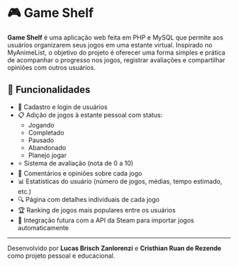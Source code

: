 # 🎮 Game Shelf

**Game Shelf** é uma aplicação web feita em PHP e MySQL que permite aos usuários organizarem seus jogos em uma estante virtual. Inspirado no MyAnimeList, o objetivo do projeto é oferecer uma forma simples e prática de acompanhar o progresso nos jogos, registrar avaliações e compartilhar opiniões com outros usuários.

## 🧩 Funcionalidades

- 🧑 Cadastro e login de usuários
- 📋 Adição de jogos à estante pessoal com status:
  - Jogando
  - Completado
  - Pausado
  - Abandonado
  - Planejo jogar
- ⭐ Sistema de avaliação (nota de 0 a 10)
- 💬 Comentários e opiniões sobre cada jogo
- 📊 Estatísticas do usuário (número de jogos, médias, tempo estimado, etc.)
- 🔍 Página com detalhes individuais de cada jogo
- 🏆 Ranking de jogos mais populares entre os usuários
- 🔗 Integração futura com a API da Steam para importar jogos automaticamente

---

Desenvolvido por **Lucas Brisch Zanlorenzi** e **Cristhian Ruan de Rezende** como projeto pessoal e educacional.